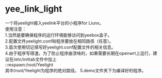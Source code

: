 ﻿yee_link_light
==============

一个将yeelight接入yeelink平台的小程序for Liunx。   
使用注意：   
1.当然是要确保程序的运行环境能够访问到yeebox盒子。   
2.配置文件yeelight.conf和程序要放在相同路径（任意）。   
3.首次使用切记填写好yeelight.conf配置文件的相关信息。   
4.由于程序写得渣，为了防止程序崩溃啥的，如果需要长期在openwrt上运行，建议在/etc/inittab文件中加上   
::respawn:/root/Yeelight   
其中/root/Yeelight为程序的绝对路径。
5.demo文件夹下为编译好的程序。
